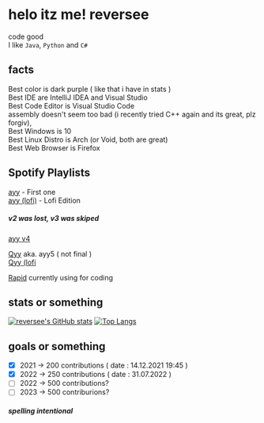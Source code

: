 
helo itz me! reversee
===========================
 
code good  
I like `Java`, `Python` and `C#`

## facts
Best color is dark purple ( like that i have in stats )  
Best IDE are IntelliJ IDEA and Visual Studio  
Best Code Editor is Visual Studio Code  
assembly doesn't seem too bad (i recently tried C++ again and its great, plz forgiv),  
Best Windows is 10  
Best Linux Distro is Arch (or Void, both are great)  
Best Web Browser is Firefox

## Spotify Playlists
[ayy](https://open.spotify.com/playlist/5jwnKhAldpzoHqpOd5fbYO?si=abb71d28852342ca) - First one  
[ayy (lofi)](https://open.spotify.com/playlist/2ZQNss0wsXpKHc3RoyV6VP?si=8032195b093a4ed2) - Lofi Edition  
##### v2 was lost, v3 was skiped  
[ayy v4](https://open.spotify.com/playlist/74s3hIC9cZ8YlfEUw80Xom?si=ddd0f172efac40e4)  
  
[Qyy](https://open.spotify.com/playlist/5hDrdKPYGEYNqBBipIzNRu?si=e0d87af108e941db&pt=6ab55372b86be9ff3a380d667c1383de) aka. ayy5 ( not final )  
[Qyy (lofi](https://open.spotify.com/playlist/0Pohtm62o0gIlq0XRnPO1P?si=80a6e0c7bd874c1e)  

[Rapid](https://open.spotify.com/playlist/2AESPSqZOBrFL3wvyzXtp5?si=a01a99c5e1b14ff1&pt=a31053c6cf29d15a90e31b41f360e5de) currently using for coding

## stats or something 
[![reversee's GitHub stats](https://github-readme-stats.vercel.app/api?username=itzreversee&theme=midnight-purple&show_icons=true)](https://github.com/anuraghazra/github-readme-stats)
[![Top Langs](https://github-readme-stats.vercel.app/api/top-langs/?username=itzreversee&theme=midnight-purple&layout=compact)](https://github.com/anuraghazra/github-readme-stats)

## goals or something
- [x] 2021 -> 200 contributions ( date : 14.12.2021 19:45 )
- [x] 2022 -> 250 contributions ( date : 31.07.2022 )
- [ ] 2022 -> 500 contributions?
- [ ] 2023 -> 500 contriburions?

##### spelling intentional
